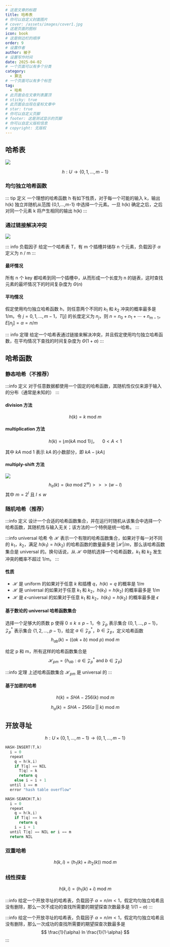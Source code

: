```yaml
---
# 这是文章的标题
title: 哈希表
# 你可以自定义封面图片
# cover: /assets/images/cover1.jpg
# 这是页面的图标
icon: book
# 这是侧边栏的顺序
order: 9
# 设置作者
author: 被子
# 设置写作时间
date: 2025-04-02
# 一个页面可以有多个分类
category:
  - 算法
# 一个页面可以有多个标签
tag:
  - 哈希
# 此页面会在文章列表置顶
# sticky: true
# 此页面会出现在星标文章中
# star: true
# 你可以自定义页脚
# footer: 这是测试显示的页脚
# 你可以自定义版权信息
# copyright: 无版权
---
```


## 哈希表
![](/clrs/images/chapter10_1.png)

$$
h: U \rightarrow \{0,1,...,m - 1\}
$$

### 均匀独立哈希函数
::: tip 定义
一个理想的哈希函数 h 有如下性质，对于每一个可能的输入 k，输出 h(k) 独立并随机从范围 {0,1,...,m-1} 中选择一个元素。一旦 h(k) 确定之后，之后对同一个元素 k 将产生相同的输出 h(k)
:::

### 通过链接解决冲突
![](/clrs/images/chapter10_2.png)

::: info 负载因子
给定一个哈希表 T，有 m 个插槽并储存 n 个元素，负载因子 $\alpha$ 定义为 n / m
:::

#### 最坏情况
所有 n 个 key 都哈希到同一个插槽中，从而形成一个长度为 n 的链表，这时查找元素的最坏情况下的时间复杂度为 $\Theta(n)$

#### 平均情况
假定使用均匀独立哈希函数 h，则任意两个不同的 $k_1$ 和 $k_2$ 冲突的概率最多是 $1 / m$。令 $j=0,1,...,m-1$，$T[j]$ 的长度定义为 $n_j$，则 $n = n_0 + n_1 + \cdots + n_{m-1}$，$E[n_j] = \alpha = n/m$

::: info 定理
给定一个哈希表通过链接来解决冲突，并且假定使用均匀独立哈希函数，在平均情况下查找的时间复杂度为 $\Theta(1 + \alpha)$
:::

## 哈希函数
### 静态哈希（不推荐）
:::info 定义
对于任意数据都使用一个固定的哈希函数，其随机性仅仅来源于输入的分布（通常是未知的）
:::

#### division 方法
$$
h(k) = k \text{ mod } m
$$

#### multiplication 方法
$$
h(k) = \lfloor m(kA \text{ mod } 1)\rfloor，\quad 0 < A < 1
$$

其中 $kA \text{ mod } 1$ 表示 $kA$ 的小数部分，即 $kA - \lfloor kA \rfloor$

#### multiply-shift 方法
![](/clrs/images/chapter10_3.png)
$$
h_a(k) = (ka \text{ mod } 2^w) >>> (w - l)
$$
其中 $m = 2^l$ 且 $l \le w$


### 随机哈希（推荐）
:::info 定义
设计一个合适的哈希函数集合，并在运行时随机从该集合中选择一个哈希函数，其随机性与输入无关；该方法的一个特例是统一哈希。
:::

:::info universal 哈希
令 $\mathcal{H}$ 表示一个有限的哈希函数集合，如果对于每一对不同的 $k_1$，$k_2$，满足 $h(k_1) = h(k_2)$ 的哈希函数的数量最多是 $|\mathcal{H}| / m$，那么该哈希函数集合是 universal 的。换句话说，从 $\mathcal{H}$ 中随机选择一个哈希函数，$k_1$ 和 $k_2$ 发生冲突的概率不超过 $1 / m$。
:::

#### 性质
- $\mathcal{H}$ 是 uniform 的如果对于任意 $k$ 和插槽 $q$，$h(k) = q$ 的概率是 $1/m$
- $\mathcal{H}$ 是 universal 的如果对于任意 $k_1$ 和 $k_2$，$h(k_1) = h(k_2)$ 的概率最多是 $1/m$
- $\mathcal{H}$ 是 $\epsilon$-universal 的如果对于任意 $k_1$ 和 $k_2$，$h(k_1) = h(k_2)$ 的概率最多是 $\epsilon$

#### 基于数论的 universal 哈希函数集合
选择一个足够大的质数 p 使得 $0 \le k \le p - 1$，令 $\mathcal{Z}_p$ 表示集合 $\{0,1,...,p-1\}$，$\mathcal{Z}_p^*$ 表示集合 $\{1,2,...,p-1\}$，给定 $a \in \mathcal{Z}_p^*$，$b \in \mathcal{Z}_p$，定义哈希函数
$$
h_{ab}(k) = ((ak + b) \text{ mod } p) \text{ mod } m
$$

给定 p 和 m，所有这样的哈希函数集合是
$$
\mathcal{H}_{pm} = \{h_{ab} : a \in \mathcal{Z}_p^* \text{ and } b \in \mathcal{Z}_p\}
$$

:::info 定理
上述哈希函数集合 $\mathcal{H}_{pm}$ 是 universal 的
:::

#### 基于加密的哈希
$$
h(k) = SHA-256(k) \text{ mod } m
$$

$$
h_a(k) = SHA-256(a \text{ || } k) \text{ mod } m
$$

## 开放寻址
$$
h: U \times \{0,1,...,m-1\} \rightarrow \{0,1,...,m-1\}
$$

```C++
HASH-INSERT(T,k)
  i = 0
  repeat
    q = h(k,i)
    if T[q] == NIL
      T[q] = k
      return q
    else i = i + 1
  until i == m
  error "hash table overflow"

HASH-SEARCH(T,k)
  i = 0
  repeat
    q = h(k,i)
    if T[q] == k
      return q
    i = i + 1
  until T[q] == NIL or i == m
  return NIL
```

### 双重哈希
$$
h(k,i) = (h_1(k) + i h_2(k)) \text{ mod } m
$$

### 线性探查
$$
h(k,i) = (h_1(k) + i) \text{ mod } m
$$

:::info
给定一个开放寻址的哈希表，负载因子 $\alpha = n/m < 1$，假定均匀独立哈希且没有删除，那么一次不成功的查找所需要的期望探查次数最多是 $1/(1-\alpha)$
:::

:::info
给定一个开放寻址的哈希表，负载因子 $\alpha = n/m < 1$，假定均匀独立哈希且没有删除，那么一次成功的查找所需要的期望探查次数最多是
$$
\frac{1}{\alpha} ln \frac{1}{1-\alpha}
$$
:::